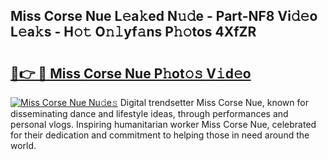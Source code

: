 ## Miss Corse Nue L𝚎a𝚔ed N𝚞𝚍e - Part-NF8 Vi𝚍𝚎o L𝚎a𝚔s - H𝚘𝚝 O𝚗𝚕yf𝚊ns P𝚑𝚘tos 4XfZR

# <h2><a href="http://kf5av2.oniu.top/?m=Miss+Corse+Nue">🔗👉 🔴 Miss Corse Nue P𝚑ot𝚘𝚜 V𝚒d𝚎o</a></h2>

[![Miss Corse Nue Nu𝚍e𝚜](https://i.imgur.com/0qMVB7G.gif)](http://kf5av2.oniu.top/?m=Miss+Corse+Nue)
Digital trendsetter Miss Corse Nue, known for disseminating dance and lifestyle ideas, through performances and personal vlogs. Inspiring humanitarian worker Miss Corse Nue, celebrated for their dedication and commitment to helping those in need around the world.  
